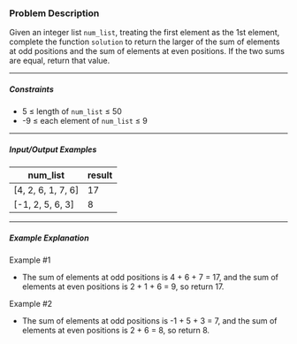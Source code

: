 ### Problem Description

<p>Given an integer list <code>num_list</code>, treating the first element as the 1st element, complete the function <code>solution</code> to return the larger of the sum of elements at odd positions and the sum of elements at even positions. If the two sums are equal, return that value.</p>

<hr>

<h5>Constraints</h5>

<ul>
<li>5 ≤ length of <code>num_list</code> ≤ 50</li>
<li>-9 ≤ each element of <code>num_list</code> ≤ 9</li>
</ul>

<hr>

<h5>Input/Output Examples</h5>
<table class="table">
        <thead><tr>
<th>num_list</th>
<th>result</th>
</tr>
</thead>
        <tbody><tr>
<td>[4, 2, 6, 1, 7, 6]</td>
<td>17</td>
</tr>
<tr>
<td>[-1, 2, 5, 6, 3]</td>
<td>8</td>
</tr>
</tbody>
      </table>
<hr>

<h5>Example Explanation</h5>

<p>Example #1</p>

<ul>
<li>The sum of elements at odd positions is 4 + 6 + 7 = 17, and the sum of elements at even positions is 2 + 1 + 6 = 9, so return 17.</li>
</ul>

<p>Example #2</p>

<ul>
<li>The sum of elements at odd positions is -1 + 5 + 3 = 7, and the sum of elements at even positions is 2 + 6 = 8, so return 8.</li>
</ul>